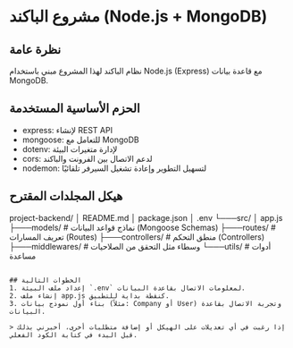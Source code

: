 # مشروع الباكند (Node.js + MongoDB)

## نظرة عامة
نظام الباكند لهذا المشروع مبني باستخدام Node.js (Express) مع قاعدة بيانات MongoDB.

## الحزم الأساسية المستخدمة
- express: لإنشاء REST API
- mongoose: للتعامل مع MongoDB
- dotenv: لإدارة متغيرات البيئة
- cors: لدعم الاتصال بين الفرونت والباكند
- nodemon: لتسهيل التطوير وإعادة تشغيل السيرفر تلقائيًا

## هيكل المجلدات المقترح
project-backend/
│   README.md
│   package.json
│   .env
└───src/
    │   app.js
    ├───models/         # نماذج قواعد البيانات (Mongoose Schemas)
    ├───routes/         # تعريف المسارات (Routes)
    ├───controllers/    # منطق التحكم (Controllers)
    ├───middlewares/    # وسطاء مثل التحقق من الصلاحيات
    └───utils/          # أدوات مساعدة
```

## الخطوات التالية
1. إعداد ملف البيئة `.env` لمعلومات الاتصال بقاعدة البيانات.
2. إنشاء ملف app.js كنقطة بداية للتطبيق.
3. بناء أول نموذج بيانات (مثلاً: Company أو User) وتجربة الاتصال بقاعدة البيانات.

> إذا رغبت في أي تعديلات على الهيكل أو إضافة متطلبات أخرى، أخبرني بذلك قبل البدء في كتابة الكود الفعلي.
